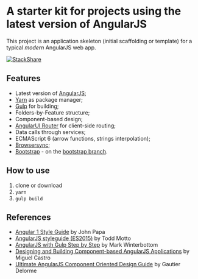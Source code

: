 # A starter kit for projects using the latest version of AngularJS

This project is an application skeleton (initial scaffolding or template) for a typical *modern* AngularJS web app.

[![StackShare](https://img.shields.io/badge/tech-stack-0690fa.svg?style=flat)](https://stackshare.io/lackovic/angularjs-starter-kit)

## Features

* Latest version of [AngularJS](https://angularjs.org);
* [Yarn](https://yarnpkg.com/lang/en/) as package manager;
* [Gulp](https://gulpjs.com) for building;
* Folders-by-Feature structure;
* Component-based design;
* [AngularUI Router](http://angular-ui.github.io/ui-router/) for client-side routing;
* Data calls through services;
* ECMAScript 6 (arrow functions, strings interpolation);
* [Browsersync](https://browsersync.io/);
* [Bootstrap](https://getbootstrap.com) - on the [bootstrap branch](https://github.com/lackovic/angularjs-starter-kit/tree/bootstrap).

## How to use

1. clone or download
2. `yarn`
3. `gulp build`

## References

* [Angular 1 Style Guide](https://github.com/johnpapa/angular-styleguide/tree/master/a1) by John Papa
* [AngularJS styleguide (ES2015)](https://github.com/toddmotto/angularjs-styleguide) by Todd Motto
* [AngularJS with Gulp Step by Step](https://youtu.be/p9ZngMW80-k) by Mark Winterbottom
* [Designing and Building Component-based AngularJS Applications](https://app.pluralsight.com/library/courses/component-based-angularjs-applications) by Miguel Castro
* [Ultimate AngularJS Component Oriented Design Guide](http://gautierdelorme.com/2016/04/20/ultimate-angularjs-component-oriented-design-guide.html) by Gautier Delorme

